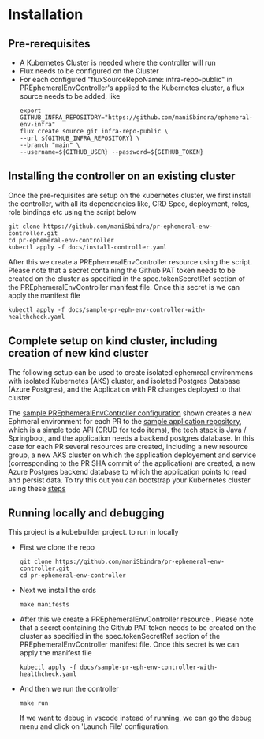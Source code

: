 # Installation

## Pre-rerequisites
* A Kubernetes Cluster is needed where the controller will run
* Flux needs to be configured on the Cluster
* For each configured "fluxSourceRepoName: infra-repo-public" in PREphemeralEnvController's applied to the Kubernetes cluster, a flux source needs to be added, like
    ```
    export GITHUB_INFRA_REPOSITORY="https://github.com/maniSbindra/ephemeral-env-infra"
    flux create source git infra-repo-public \
    --url ${GITHUB_INFRA_REPOSITORY} \
    --branch "main" \
    --username=${GITHUB_USER} --password=${GITHUB_TOKEN}
    ```

## Installing the controller on an existing cluster
Once the pre-requisites are setup on the kubernetes cluster, we first install the controller, with all its dependencies like, CRD Spec, deployment, roles, role bindings etc using the script below

    
  ```
  git clone https://github.com/maniSbindra/pr-ephemeral-env-controller.git
  cd pr-ephemeral-env-controller
  kubectl apply -f docs/install-controller.yaml
  ```

  After this we create a PREphemeralEnvController resource using the script. Please note that a secret containing the Github PAT token needs to be created on the cluster as specified in the spec.tokenSecretRef section of the PREphemeralEnvController manifest file. Once this secret is we can apply the manifest file

  ```
  kubectl apply -f docs/sample-pr-eph-env-controller-with-healthcheck.yaml
  ```

## Complete setup on kind cluster, including creation of new kind cluster

The following setup can be used to create isolated ephemreal environmens with isolated Kubernetes (AKS) cluster, and isolated Postgres Database (Azure Postgres), and the Application with PR changes deployed to that cluster

The [sample PREphemeralEnvController configuration](https://github.com/maniSbindra/ephemeral-mgmt/blob/main/mgmt-server-install-with-flux/ephemeral-prcontroller-CR.yaml) shown creates a new Ephmeral environment for each PR to the [sample application repository](https://github.com/maniSbindra/ephemeral-app), which is a simple todo API (CRUD for todo items), the tech stack is Java / Springboot, and the application needs a backend postgres database. In this case for each PR several resources are created, including a new resource group, a new AKS cluster on which the application deployement and service (corresponding to the PR SHA commit of the application) are created, a new Azure Postgres backend database to which the application points to read and persist data. To try this out you can bootstrap your Kubernetes cluster using these [steps](https://github.com/maniSbindra/ephemeral-mgmt/tree/main/mgmt-server-install-with-flux)

## Running locally and debugging
This project is a kubebuilder project. to run in locally

* First we clone the repo
    ```
    git clone https://github.com/maniSbindra/pr-ephemeral-env-controller.git
    cd pr-ephemeral-env-controller
    ```
* Next we install the crds
    ```
    make manifests
    ```
* After this we create a PREphemeralEnvController resource . Please note that a secret containing the Github PAT token needs to be created on the cluster as specified in the spec.tokenSecretRef section of the PREphemeralEnvController manifest file. Once this secret is we can apply the manifest file
    ```
    kubectl apply -f docs/sample-pr-eph-env-controller-with-healthcheck.yaml
    ```
* And then we run the controller
    ```
    make run
    ```
    If we want to debug in vscode instead of running, we can go the debug menu and click on 'Launch File' configuration.